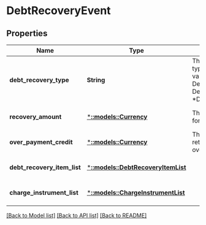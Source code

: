# DebtRecoveryEvent

## Properties
Name | Type | Description | Notes
------------ | ------------- | ------------- | -------------
**debt_recovery_type** | **String** | The debt recovery type.  Possible values:  * DebtPayment  * DebtPaymentFailure  *DebtAdjustment | [optional] [default to null]
**recovery_amount** | [***::models::Currency**](Currency.md) | The amount applied for recovery. | [optional] [default to null]
**over_payment_credit** | [***::models::Currency**](Currency.md) | The amount returned for overpayment. | [optional] [default to null]
**debt_recovery_item_list** | [***::models::DebtRecoveryItemList**](DebtRecoveryItemList.md) |  | [optional] [default to null]
**charge_instrument_list** | [***::models::ChargeInstrumentList**](ChargeInstrumentList.md) |  | [optional] [default to null]

[[Back to Model list]](../README.md#documentation-for-models) [[Back to API list]](../README.md#documentation-for-api-endpoints) [[Back to README]](../README.md)


